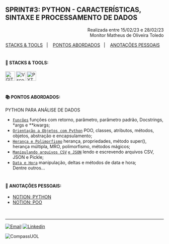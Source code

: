 ## SPRINT#3: PYTHON - CARACTERÍSTICAS, SINTAXE E PROCESSAMENTO DE DADOS

<p align="right">
Realizada entre 15/02/23 e 28/02/23<br>
Monitor Matheus de Oliveira Toledo
</p>


<!------------------------------------SUMMARY-->
<p align="center">
<a href="https://github.com/nataliasguimaraes/compassuol/tree/main/sprint_03#rocket-stacks--tools">STACKS & TOOLS</a>&nbsp;&nbsp;&nbsp;|&nbsp;&nbsp;&nbsp;
  <a href="https://github.com/nataliasguimaraes/compassuol/blob/main/sprint_03/README.md#-pontos-abordados">PONTOS ABORDADOS</a>&nbsp;&nbsp;&nbsp;|&nbsp;&nbsp;&nbsp;
  <a href="https://github.com/nataliasguimaraes/compassuol/blob/main/sprint_03/README.md#-pontos-abordados">ANOTAÇÕES PESSOAIS</a>&nbsp;&nbsp;&nbsp;

#

 <!------------------------------------STACKS-->
#### :rocket: STACKS & TOOLS:
<p align="left">
  <a href="https://developer.mozilla.org/en-US/docs/Learn/Tools_and_testing/GitHub"><img  alt="GIT"  width="30" height="30" src="https://user-images.githubusercontent.com/104440384/218911437-22204b9b-b55c-4bdd-8e0e-ac539c3c3627.png"><a/>
  <a href="https://code.visualstudio.com/"><img  alt="Vscode"  width="30" height="30" src="https://user-images.githubusercontent.com/59892368/149663512-3f83da57-bdfe-4cef-bcc2-feb304a738ff.png"><a/>
 <a href="https://developer.mozilla.org/en-US/docs/Glossary/Python"><img  alt="PYTHON"  width="30" height="30" src="https://user-images.githubusercontent.com/104440384/219032064-240175ad-8a5b-4822-a8aa-d0fc995e4529.png"><a/>  
<br>
 
  #
<!------------------------------------PRODUCTION SKILLS-->

#### 📚 PONTOS ABORDADOS:

PYTHON PARA ANÁLISE DE DADOS
 * [`Funções`](https://docs.python.org/pt-br/3/library/functions.html) funções com retorno, parâmetro, parâmetro padrão, Docstrings, *args e **kwargs;
 * [`Orientação a Objetos com Python`](https://docs.python.org/pt-br/3/library/dataclasses.html?highlight=classes#module-dataclasses) POO, classes, atributos, métodos, objetos, abstração e encapsulamento;
 * [`Herança e Polimorfismo`](https://docs.python.org/pt-br/3/library/dataclasses.html?highlight=heran%C3%A7a) herança, propriedades, método super(), herança múltipla, MRO, polimorfismo, métodos mágicos;
 * [`Manipulando arquivos CSV`](https://docs.python.org/pt-br/3/library/csv.html?highlight=csv#module-csv) [`e JSON`](https://docs.python.org/pt-br/3/library/json.html?highlight=json#module-json) lendo e escrevendo arquivos CSV, JSON e Pickle;
 * [`Data e Hora`](https://docs.python.org/pt-br/3/library/datetime.html?highlight=data%20hora#module-datetime) manipulação, deltas e métodos de data e hora;
 <br>  Dentre outros...
   

#
<!------------------------------------ANOTAÇÕES-->
#### 📝 ANOTAÇÕES PESSOAIS:

   * <a href="https://natycodes.notion.site/Python-125a756b2d404d9e85545f14228ffb54">NOTION: PYTHON</a>
   * <a href="https://natycodes.notion.site/Python-POO-2da1af1c07704c038ff2257bdd35afa5">NOTION: POO</a>
 <br>  
  
<hr>
   
[![Email](https://img.shields.io/badge/-Gmail-%23333?style=for-the-badge&logo=gmail&logoColor=white)](mailto:guimaraessnatalia@gmail.com)
[![Linkedin](https://img.shields.io/badge/-LinkedIn-%230077B5?style=for-the-badge&logo=linkedin&logoColor=white)](https://www.linkedin.com/in/natalia-guimar%C3%A3es-6a357721b)
   
![CompassUOL](https://user-images.githubusercontent.com/104440384/214567499-2dc24c5e-d882-4825-b953-f5a69a6be44e.jpg)
